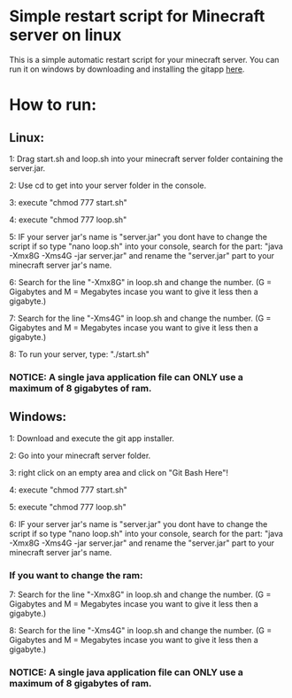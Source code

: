 # Simple restart script for Minecraft server on linux

This is a simple automatic restart script for your minecraft server.
You can run it on windows by downloading and installing the gitapp [here](https://git-scm.com/downloads).

# How to run:

## Linux:
1: Drag start.sh and loop.sh into your minecraft server folder containing the server.jar.

2: Use cd to get into your server folder in the console.

3: execute "chmod 777 start.sh"

4: execute "chmod 777 loop.sh"

5: IF your server jar's name is "server.jar" you dont have to change the script if so type "nano loop.sh" into your console, search for the part:
"java -Xmx8G -Xms4G -jar server.jar" and rename the "server.jar" part to your minecraft server jar's name.

6: Search for the line "-Xmx8G" in loop.sh and change the number. (G = Gigabytes and M = Megabytes incase you want to give it less then a gigabyte.)

7: Search for the line "-Xms4G" in loop.sh and change the number. (G = Gigabytes and M = Megabytes incase you want to give it less then a gigabyte.)

8: To run your server, type: "./start.sh"

### NOTICE: A single java application file can ONLY use a maximum of 8 gigabytes of ram.




## Windows:
1: Download and execute the git app installer.

2: Go into your minecraft server folder.

3: right click on an empty area and click on "Git Bash Here"!

4: execute "chmod 777 start.sh"

5: execute "chmod 777 loop.sh"

6: IF your server jar's name is "server.jar" you dont have to change the script if so type "nano loop.sh" into your console, search for the part:
"java -Xmx8G -Xms4G -jar server.jar" and rename the "server.jar" part to your minecraft server jar's name.

### If you want to change the ram:
7: Search for the line "-Xmx8G" in loop.sh and change the number. (G = Gigabytes and M = Megabytes incase you want to give it less then a gigabyte.)

8: Search for the line "-Xms4G" in loop.sh and change the number. (G = Gigabytes and M = Megabytes incase you want to give it less then a gigabyte.)

### NOTICE: A single java application file can ONLY use a maximum of 8 gigabytes of ram.
